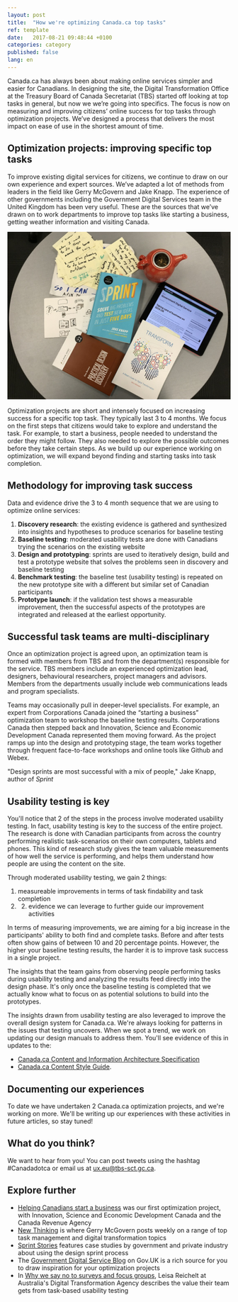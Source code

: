 ```yaml
---
layout: post
title:  "How we're optimizing Canada.ca top tasks"
ref: template
date:   2017-08-21 09:48:44 +0100
categories: category
published: false
lang: en
---
```


Canada.ca has always been about making online services simpler and easier for Canadians. 
In designing the site, the Digital Transformation Office at the Treasury Board of Canada Secretariat (TBS) started off looking at top tasks in general, but now we we’re going into specifics. The focus is now on measuring and improving citizens’ online success for top tasks through optimization projects. We’ve designed a process that delivers the most impact on ease of use in the shortest amount of time.

## Optimization projects: improving specific top tasks

To improve existing digital services for citizens, we continue to draw on our own experience and expert sources. We’ve adapted a lot of methods from leaders in the field like Gerry McGovern and Jake Knapp.  The experience of other governments including the Government Digital Services team in the United Kingdom has been very useful. These are the sources that we’ve drawn on to work departments to improve top tasks like starting a business, getting weather information and visiting Canada.

<img class="img-responsive" alt="Photo of Sprint and Transform books, iPad with GDS blog and sketch notes" src="/images/Optimize_1100x825.jpg">

Optimization projects are short and intensely focused on increasing success for a specific top task. They typically last 3 to 4 months. We focus on the first steps that citizens would take to explore and understand the task. For example, to start a business, people needed to understand the order they might follow. They also needed to explore the possible outcomes before they take certain steps. As we build up our experience working on optimization, we will expand beyond finding and starting tasks into task completion.   

## Methodology for improving task success

Data and evidence drive the 3 to 4 month sequence that we are using to optimize online services:

1. **Discovery research**: the existing evidence is gathered and synthesized into insights and hypotheses to produce scenarios for baseline testing
2. **Baseline testing**: moderated usability tests are done with Canadians trying the scenarios on the existing website
3. **Design and prototyping**: sprints are used to iteratively design, build and test a prototype website that solves the problems seen in discovery and baseline testing
4. **Benchmark testing**: the baseline test (usability testing) is repeated on the new prototype site with a different but similar set of Canadian participants 
5. **Prototype launch**: if the validation test shows a measurable improvement, then the successful aspects of the prototypes are integrated and released at the earliest opportunity.

## Successful task teams are multi-disciplinary

Once an optimization project is agreed upon, an optimization team is formed with members from TBS and from the department(s) responsible for the service. TBS members include an experienced optimization lead, designers, behavioural researchers, project managers and advisors. Members from the departments usually include web communications leads and program specialists.

Teams may occasionally pull in deeper-level specialists. For example, an expert from Corporations Canada joined the “starting a business” optimization team to workshop the baseline testing results. Corporations Canada then stepped back and Innovation, Science and Economic Development Canada represented them moving forward. As the project ramps up into the design and prototyping stage, the team works together through frequent face-to-face workshops and online tools like Github and Webex.

<div class="well panel">"Design sprints are most successful with a mix of people," Jake Knapp, author of <em>Sprint</em></div>

## Usability testing is key

You'll notice that 2 of the steps in the process involve moderated usability testing. In fact, usability testing is key to the success of the entire project. The research is done with Canadian participants from across the country performing realistic task-scenarios on their own computers, tablets and phones. This kind of research study gives the team valuable measurements of how well the service is performing, and helps them understand how people are using the content on the site.  

Through moderated usability testing, we gain 2 things:

1.	measureable improvements in terms of task findability and task completion
2. 2.	evidence we can leverage to further guide our improvement activities

In terms of measuring improvements, we are aiming for a big increase in the participants' ability to both find and complete tasks. Before and after tests often show gains of between 10 and 20 percentage points. However, the higher your baseline testing results, the harder it is to improve task success in a single project. 

The insights that the team gains from observing people performing tasks during usability testing and analyzing the results feed directly into the design phase. It's only once the baseline testing is completed that we actually know what to focus on as potential solutions to build into the prototypes. 

The insights drawn from usability testing are also leveraged to improve the overall design system for Canada.ca. We're always looking for patterns in the issues that testing uncovers. When we spot a trend, we work on updating our design manuals to address them. You'll see evidence of this in updates to the:

* [Canada.ca Content and Information Architecture Specification](link)
* [Canada.ca Content Style Guide](link).

## Documenting our experiences

To date we have undertaken 2 Canada.ca optimization projects, and we're working on more. We'll be writing up our experiences with these activities in future articles, so stay tuned!

## What do you think?

We want to hear from you! You can post tweets using the hashtag #Canadadotca or email us at ux.eu@tbs-sct.gc.ca.

## Explore further

* [Helping Canadians start a business](https://canada-ca.github.io/category/2017/08/15/Starting_a_business.html) was our first optimization project, with Innovation, Science and Economic Development Canada and the Canada Revenue Agency
* [New Thinking](http://gerrymcgovern.com/new-thinking/) is where Gerry McGovern posts weekly on a range of top task management and digital transformation topics 
* [Sprint Stories](https://sprintstories.com/) features case studies by government and private industry about using the design sprint process
* The [Government Digital Service Blog](https://gds.blog.gov.uk/) on Gov.UK is a rich source for you to draw inspiration for your optimization projects
* In [Why we say no to surveys and focus groups](https://www.dta.gov.au/blog/surveys-and-focus-groups/), Leisa Reichelt at Australia's Digital Transformation Agency describes the value their team gets from task-based usability testing
